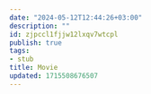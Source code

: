 ```yaml
---
date: "2024-05-12T12:44:26+03:00"
description: ""
id: zjpccl1fjjw12lxqv7wtcpl
publish: true
tags:
- stub
title: Movie
updated: 1715508676507
---
```

